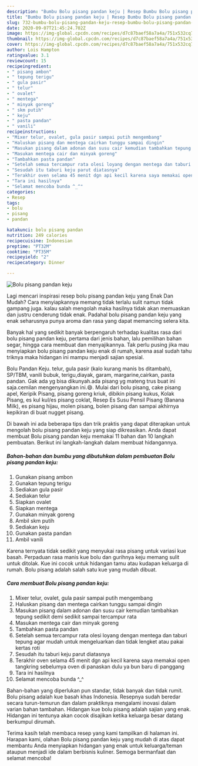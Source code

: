 ```yaml
---
description: "Bumbu Bolu pisang pandan keju | Resep Bumbu Bolu pisang pandan keju Yang Enak Dan Lezat"
title: "Bumbu Bolu pisang pandan keju | Resep Bumbu Bolu pisang pandan keju Yang Enak Dan Lezat"
slug: 732-bumbu-bolu-pisang-pandan-keju-resep-bumbu-bolu-pisang-pandan-keju-yang-enak-dan-lezat
date: 2020-09-07T21:45:24.702Z
image: https://img-global.cpcdn.com/recipes/d7c87baef58a7a4a/751x532cq70/bolu-pisang-pandan-keju-foto-resep-utama.jpg
thumbnail: https://img-global.cpcdn.com/recipes/d7c87baef58a7a4a/751x532cq70/bolu-pisang-pandan-keju-foto-resep-utama.jpg
cover: https://img-global.cpcdn.com/recipes/d7c87baef58a7a4a/751x532cq70/bolu-pisang-pandan-keju-foto-resep-utama.jpg
author: Lois Hampton
ratingvalue: 3.1
reviewcount: 15
recipeingredient:
- " pisang ambon"
- " tepung terigu"
- " gula pasir"
- " telur"
- " ovalet"
- " mentega"
- " minyak goreng"
- " skm putih"
- " keju"
- " pasta pandan"
- " vanili"
recipeinstructions:
- "Mixer telur, ovalet, gula pasir sampai putih mengembang"
- "Haluskan pisang dan mentega cairkan tunggu sampai dingin"
- "Masukan pisang dalam adonan dan susu cair kemudian tambahkan tepung sedikit demi sedikit sampai tercampur rata"
- "Masukan mentega cair dan minyak goreng"
- "Tambahkan pasta pandan"
- "Setelah semua tercampur rata olesi loyang dengan mentega dan taburi tepung agar mudah untuk mengeluarkan dan tidak lengket atau pakai kertas roti"
- "Sesudah itu taburi keju parut diatasnya"
- "Terakhir oven selama 45 menit dgn api kecil karena saya memakai open tangkring sebelumya oven di panaskan dulu ya bun baru di panggang"
- "Tara ini hasilnya"
- "Selamat mencoba bunda ^_^"
categories:
- Resep
tags:
- bolu
- pisang
- pandan

katakunci: bolu pisang pandan 
nutrition: 249 calories
recipecuisine: Indonesian
preptime: "PT32M"
cooktime: "PT35M"
recipeyield: "2"
recipecategory: Dinner

---
```



![Bolu pisang pandan keju](https://img-global.cpcdn.com/recipes/d7c87baef58a7a4a/751x532cq70/bolu-pisang-pandan-keju-foto-resep-utama.jpg)

Lagi mencari inspirasi resep bolu pisang pandan keju yang Enak Dan Mudah? Cara menyiapkannya memang tidak terlalu sulit namun tidak gampang juga. kalau salah mengolah maka hasilnya tidak akan memuaskan dan justru cenderung tidak enak. Padahal bolu pisang pandan keju yang enak seharusnya punya aroma dan rasa yang dapat memancing selera kita.

Banyak hal yang sedikit banyak berpengaruh terhadap kualitas rasa dari bolu pisang pandan keju, pertama dari jenis bahan, lalu pemilihan bahan segar, hingga cara membuat dan menyajikannya. Tak perlu pusing jika mau menyiapkan bolu pisang pandan keju enak di rumah, karena asal sudah tahu triknya maka hidangan ini mampu menjadi sajian spesial.

Bolu Pandan Keju. telur, gula pasir (kalo kurang manis bs ditambah), SP/TBM, vanili bubuk, terigu,diayak, garam, margarine,cairkan, pasta pandan. Gak ada yg bisa dikunyah.ada pisang yg mateng trus buat ini saja.cemilan mengenyangkan ini.😄. Mulai dari bolu pisang, cake pisang apel, Keripik Pisang, pisang goreng kriuk, dibikin pisang kukus, Kolak Pisang, es kul kul/es pisang coklat, Resep Es Susu Pensil Pisang (Banana Milk), es pisang hijau, molen pisang, bolen pisang dan sampai akhirnya kepikiran di buat nugget pisang.


Di bawah ini ada beberapa tips dan trik praktis yang dapat diterapkan untuk mengolah bolu pisang pandan keju yang siap dikreasikan. Anda dapat membuat Bolu pisang pandan keju memakai 11 bahan dan 10 langkah pembuatan. Berikut ini langkah-langkah dalam membuat hidangannya.

<!--inarticleads1-->

##### Bahan-bahan dan bumbu yang dibutuhkan dalam pembuatan Bolu pisang pandan keju:

1. Gunakan  pisang ambon
1. Gunakan  tepung terigu
1. Sediakan  gula pasir
1. Sediakan  telur
1. Siapkan  ovalet
1. Siapkan  mentega
1. Gunakan  minyak goreng
1. Ambil  skm putih
1. Sediakan  keju
1. Gunakan  pasta pandan
1. Ambil  vanili


Karena ternyata tidak sedikit yang menyukai rasa pisang untuk variasi kue basah. Perpaduan rasa manis kue bolu dan gurihnya keju memang sulit untuk ditolak. Kue ini cocok untuk hidangan tamu atau kudapan keluarga di rumah. Bolu pisang adalah salah satu kue yang mudah dibuat. 

<!--inarticleads2-->

##### Cara membuat Bolu pisang pandan keju:

1. Mixer telur, ovalet, gula pasir sampai putih mengembang
1. Haluskan pisang dan mentega cairkan tunggu sampai dingin
1. Masukan pisang dalam adonan dan susu cair kemudian tambahkan tepung sedikit demi sedikit sampai tercampur rata
1. Masukan mentega cair dan minyak goreng
1. Tambahkan pasta pandan
1. Setelah semua tercampur rata olesi loyang dengan mentega dan taburi tepung agar mudah untuk mengeluarkan dan tidak lengket atau pakai kertas roti
1. Sesudah itu taburi keju parut diatasnya
1. Terakhir oven selama 45 menit dgn api kecil karena saya memakai open tangkring sebelumya oven di panaskan dulu ya bun baru di panggang
1. Tara ini hasilnya
1. Selamat mencoba bunda ^_^


Bahan-bahan yang diperlukan pun standar, tidak banyak dan tidak rumit. Bolu pisang adalah kue basah khas Indonesia. Resepnya sudah beredar secara turun-temurun dan dalam praktiknya mengalami inovasi dalam varian bahan tambahan. Hidangan kue bolu pisang adalah sajian yang enak. Hidangan ini tentunya akan cocok disajikan ketika keluarga besar datang berkumpul dirumah. 

Terima kasih telah membaca resep yang kami tampilkan di halaman ini. Harapan kami, olahan Bolu pisang pandan keju yang mudah di atas dapat membantu Anda menyiapkan hidangan yang enak untuk keluarga/teman ataupun menjadi ide dalam berbisnis kuliner. Semoga bermanfaat dan selamat mencoba!
